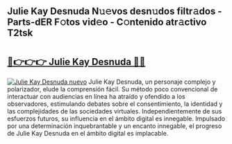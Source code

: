## Julie Kay Desnuda N𝚞𝚎vos desn𝚞dos filtr𝚊dos - Parts-dER F𝚘tos vid𝚎o - C𝚘ntenido atr𝚊ctivo T2tsk

# <h2><a href="http://mbcj6o.tromn.icu/?c=Julie+Kay+Desnuda">🔗👉👉👉 Julie Kay Desnuda 🔗🔗</a></h2>

[![Julie Kay Desnuda nuevo](https://i.imgur.com/pEAQMta.gif)](http://mbcj6o.tromn.icu/?c=Julie+Kay+Desnuda)
Julie Kay Desnuda, un personaje complejo y polarizador, elude la comprensión fácil. Su método poco convencional de interactuar con audiencias en línea ha atraído y ofendido a los observadores, estimulando debates sobre el consentimiento, la identidad y las complejidades de las sociedades virtuales. Independientemente de sus esfuerzos futuros, su influencia en el ámbito digital es innegable. Impulsado por una determinación inquebrantable y un encanto innegable, el progreso de Julie Kay Desnuda en el ámbito digital es implacable.
